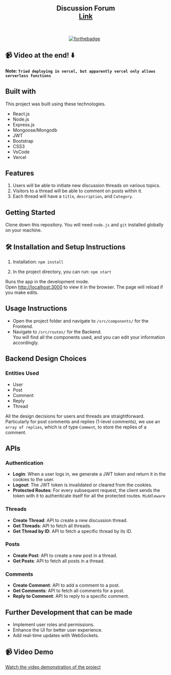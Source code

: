 <h2 align="center">
   Discussion Forum<br/>
  <a href="https://frontend-beta-jade-56.vercel.app/login" target="_blank">Link</a>
</h2>

<br/>

<center>

[![forthebadge](https://forthebadge.com/images/badges/made-with-javascript.svg)](https://forthebadge.com) &nbsp;

</center>

## 📹 Video at the end! ⬇️

#### Note: `Tried deploying in vercel, but apparently vercel only allows serverless functions`

## Built with

This project was built using these technologies.

- React.js
- Node.js
- Express.js
- Mongoose/Mongodb
- JWT
- Bootstrap
- CSS3
- VsCode
- Vercel

## Features

1. Users will be able to initiate new discussion threads on various topics.
2. Visitors to a thread will be able to comment on posts within it.
3. Each thread will have a `title`, `description`, and `Category`.

## Getting Started

Clone down this repository. You will need `node.js` and `git` installed globally on your machine.

## 🛠 Installation and Setup Instructions

1. Installation: `npm install`

2. In the project directory, you can run: `npm start`

Runs the app in the development mode.\
Open [http://localhost:3000](http://localhost:3000) to view it in the browser.
The page will reload if you make edits.

## Usage Instructions

- Open the project folder and navigate to `/src/components/` for the Frontend. <br/>
- Navigate to `/src/routes/` for the Backend. <br/>
  You will find all the components used, and you can edit your information accordingly.

## Backend Design Choices

### Entities Used

- User
- Post
- Comment
- Reply
- Thread

All the design decisions for users and threads are straightforward. Particularly for post comments and replies (1-level comments), we use an `array of replies`, which is of type `Comment`, to store the replies of a comment.

## APIs

### Authentication

- **Login**: When a user logs in, we generate a JWT token and return it in the cookies to the user.
- **Logout**: The JWT token is invalidated or cleared from the cookies.
- **Protected Routes**: For every subsequent request, the client sends the token with it to authenticate itself for all the protected routes. `Middleware`

### Threads

- **Create Thread**: API to create a new discussion thread.
- **Get Threads**: API to fetch all threads.
- **Get Thread by ID**: API to fetch a specific thread by its ID.

### Posts

- **Create Post**: API to create a new post in a thread.
- **Get Posts**: API to fetch all posts in a thread.

### Comments

- **Create Comment**: API to add a comment to a post.
- **Get Comments**: API to fetch all comments for a post.
- **Reply to Comment**: API to reply to a specific comment.

## Further Development that can be made

- Implement user roles and permissions.
- Enhance the UI for better user experience.
- Add real-time updates with WebSockets.

## 📹 Video Demo

[Watch the video demonstration of the project](https://drive.google.com/file/d/1kEv4d2Yqn8OCabNSq32a3o6kk7tOueEl/view?usp=drive_link)
